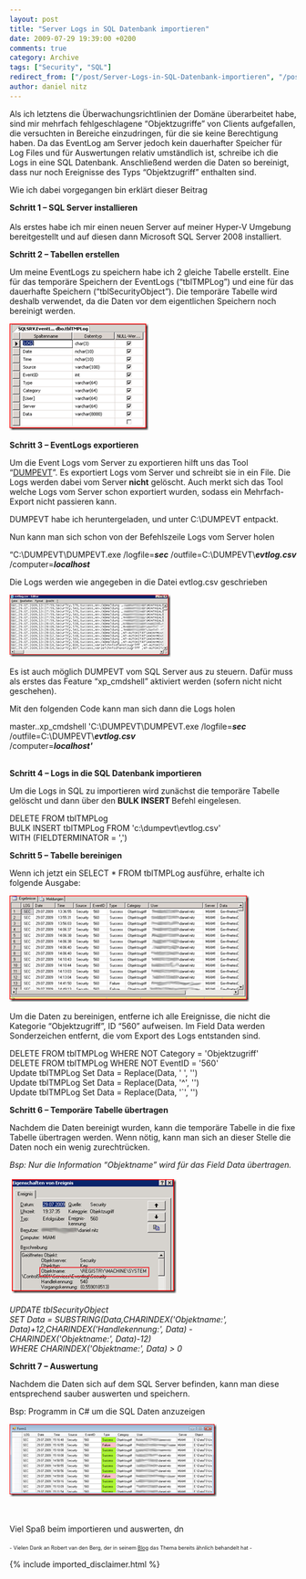 ```yaml
---
layout: post
title: "Server Logs in SQL Datenbank importieren"
date: 2009-07-29 19:39:00 +0200
comments: true
category: Archive
tags: ["Security", "SQL"]
redirect_from: ["/post/Server-Logs-in-SQL-Datenbank-importieren", "/post/server-logs-in-sql-datenbank-importieren"]
author: daniel nitz
---
```

<!-- more -->
<p>Als ich letztens die &Uuml;berwachungsrichtlinien der Dom&auml;ne &uuml;berarbeitet habe, sind mir mehrfach fehlgeschlagene &ldquo;Objektzugriffe&rdquo; von Clients aufgefallen, die versuchten in Bereiche einzudringen, f&uuml;r die sie keine Berechtigung haben. Da das EventLog am Server jedoch kein dauerhafter Speicher f&uuml;r Log Files und f&uuml;r Auswertungen relativ umst&auml;ndlich ist, schreibe ich die Logs in eine SQL Datenbank. Anschlie&szlig;end werden die Daten so bereinigt, dass nur noch Ereignisse des Typs &ldquo;Objektzugriff&rdquo; enthalten sind.</p>
<p>Wie ich dabei vorgegangen bin erkl&auml;rt dieser Beitrag</p>
<p><strong>Schritt 1 &ndash; SQL Server installieren</strong> <br /><br />Als erstes habe ich mir einen neuen Server auf meiner Hyper-V Umgebung bereitgestellt und auf diesen dann Microsoft SQL Server 2008 installiert.</p>
<p><strong>Schritt 2 &ndash; Tabellen erstellen</strong></p>
<p>Um meine EventLogs zu speichern habe ich 2 gleiche Tabelle erstellt. Eine f&uuml;r das tempor&auml;re Speichern der EventLogs (&ldquo;tblTMPLog&rdquo;) und eine f&uuml;r das dauerhafte Speichern (&ldquo;tblSecurityObject&rdquo;). Die tempor&auml;re Tabelle wird deshalb verwendet, da die Daten vor dem eigentlichen Speichern noch bereinigt werden.</p>
<p><a href="/assets/archive/image_11.png"><img style="border-right-width: 0px; display: inline; border-top-width: 0px; border-bottom-width: 0px; border-left-width: 0px" title="image" src="/assets/archive/image_thumb_11.png" border="0" alt="image" width="244" height="187" /></a></p>
<p><strong>Schritt 3 &ndash; EventLogs exportieren</strong></p>
<p>Um die Event Logs vom Server zu exportieren hilft uns das Tool &ldquo;<a href="http://www.systemtools.com/cgi-bin/download.pl?DumpEvt">DUMPEVT</a>&rdquo;. Es exportiert Logs vom Server und schreibt sie in ein File. Die Logs werden dabei vom Server <strong>nicht</strong> gel&ouml;scht. Auch merkt sich das Tool welche Logs vom Server schon exportiert wurden, sodass ein Mehrfach-Export nicht passieren kann.</p>
<p>DUMPEVT habe ich heruntergeladen, und unter C:\DUMPEVT entpackt.</p>
<p>Nun kann man sich schon von der Befehlszeile Logs vom Server holen</p>
<p>&ldquo;C:\DUMPEVT\DUMPEVT.exe /logfile=<em><strong>sec</strong></em> /outfile=C:\DUMPEVT\<strong><em>evtlog.csv</em></strong> <br />/computer=<strong><em>localhost</em></strong></p>
<p>Die Logs werden wie angegeben in die Datei evtlog.csv geschrieben</p>
<p><a href="/assets/archive/image_12.png"><img style="border-right-width: 0px; display: inline; border-top-width: 0px; border-bottom-width: 0px; border-left-width: 0px" title="image" src="/assets/archive/image_thumb_12.png" border="0" alt="image" width="283" height="109" /></a></p>
<p>Es ist auch m&ouml;glich DUMPEVT vom SQL Server aus zu steuern. Daf&uuml;r muss als erstes das Feature &ldquo;xp_cmdshell&rdquo; aktiviert werden (sofern nicht nicht geschehen).</p>
<p>Mit den folgenden Code kann man sich dann die Logs holen</p>
<p>master..xp_cmdshell 'C:\DUMPEVT\DUMPEVT.exe /logfile=<strong><em>sec </em></strong>/outfile=C:\DUMPEVT\<strong><em>evtlog.csv</em></strong> <br />/computer=<strong><em>localhost'</em></strong></p>
<p><strong><br />Schritt 4 &ndash; Logs in die SQL Datenbank importieren</strong></p>
<p>Um die Logs in SQL zu importieren wird zun&auml;chst die tempor&auml;re Tabelle gel&ouml;scht und dann &uuml;ber den <strong>BULK INSERT </strong>Befehl eingelesen.</p>
<p>DELETE FROM tblTMPLog <br />BULK INSERT tblTMPLog FROM 'c:\dumpevt\evtlog.csv' <br />WITH (FIELDTERMINATOR = ',')</p>
<p><strong>Schritt 5 &ndash; Tabelle bereinigen</strong></p>
<p>Wenn ich jetzt ein SELECT * FROM tblTMPLog ausf&uuml;hre, erhalte ich folgende Ausgabe:</p>
<p><a href="/assets/archive/image_13.png"><img style="border-bottom: 0px; border-left: 0px; display: inline; border-top: 0px; border-right: 0px" title="image" src="/assets/archive/image_thumb_13.png" border="0" alt="image" width="421" height="186" /></a></p>
<p>Um die Daten zu bereinigen, entferne ich alle Ereignisse, die nicht die Kategorie &ldquo;Objektzugriff&rdquo;, ID &ldquo;560&rdquo; aufweisen. Im Field Data werden Sonderzeichen entfernt, die vom Export des Logs entstanden sind.</p>
<p>DELETE FROM tblTMPLog WHERE NOT Category = 'Objektzugriff' <br />DELETE FROM tblTMPLog WHERE NOT EventID = '560' <br />Update tblTMPLog Set Data = Replace(Data, ' ', '') <br />Update tblTMPLog Set Data = Replace(Data, '^', '') <br />Update tblTMPLog Set Data = Replace(Data, '`', '')</p>
<p><strong>Schritt 6 &ndash; Tempor&auml;re Tabelle &uuml;bertragen</strong></p>
<p>Nachdem die Daten bereinigt wurden, kann die tempor&auml;re Tabelle in die fixe Tabelle &uuml;bertragen werden. Wenn n&ouml;tig, kann man sich an dieser Stelle die Daten noch ein wenig zurechtr&uuml;cken.</p>
<p><em>Bsp: Nur die Information &ldquo;Objektname&rdquo; wird f&uuml;r das Field Data &uuml;bertragen.&nbsp; <br /><br />&nbsp;</em><a href="/assets/archive/image_14.png"><img style="border-bottom: 0px; border-left: 0px; display: inline; border-top: 0px; border-right: 0px" title="image" src="/assets/archive/image_thumb_14.png" border="0" alt="image" width="289" height="200" /></a>&nbsp; <br /><em><br />UPDATE tblSecurityObject <br />SET Data = SUBSTRING(Data,CHARINDEX('Objektname:', Data)+12,CHARINDEX('Handlekennung:', Data) - CHARINDEX('Objektname:', Data)-12) <br />WHERE CHARINDEX('Objektname:', Data) &gt; 0</em></p>
<p><strong>Schritt 7 &ndash; Auswertung</strong></p>
<p>Nachdem die Daten sich auf dem SQL Server befinden, kann man diese entsprechend sauber auswerten und speichern.</p>
<p>Bsp: Programm in C# um die SQL Daten anzuzeigen</p>
<p><a href="/assets/archive/image_15.png"><img style="border-bottom: 0px; border-left: 0px; display: inline; border-top: 0px; border-right: 0px" title="image" src="/assets/archive/image_thumb_15.png" border="0" alt="image" width="364" height="127" /></a></p>
<p>&nbsp;</p>
<p>Viel Spa&szlig; beim importieren und auswerten, dn</p>
<p><span style="font-size: xx-small;">- Vielen Dank an Robert van den Berg, der in seinem </span><a href="http://www.sql-server-performance.com/articles/per/event_logs_dumpevt_p1.aspx"><span style="font-size: xx-small;">Blog</span></a><span style="font-size: xx-small;"> das Thema bereits &auml;hnlich behandelt hat -</span></p>
{% include imported_disclaimer.html %}
